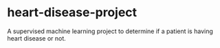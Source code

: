 # heart-disease-project
A supervised machine learning project to determine if a patient is having heart disease or not.
